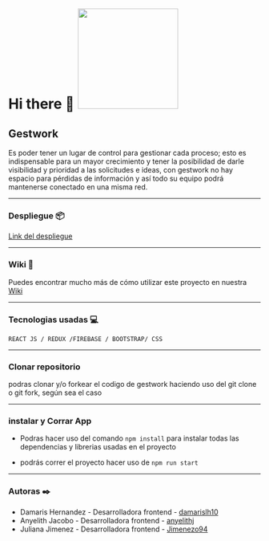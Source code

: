 # Hi there 👋 <img src="https://res.cloudinary.com/df90q7vvj/image/upload/v1649207772/GestWork/GestworkAzul_lfe7yf.svg" style="width: 200px;" >

##  Gestwork
Es poder tener un lugar de control para gestionar cada proceso; esto es indispensable para un mayor crecimiento y tener la posibilidad de darle visibilidad y prioridad a las solicitudes e ideas, con gestwork no hay espacio para pérdidas de información y así todo su equipo podrá mantenerse
conectado en una misma red.

*********************

### Despliegue 📦

[Link del despliegue](https://gestwork-bad1b.web.app/landing)

*********************
### Wiki 📖

Puedes encontrar mucho más de cómo utilizar este proyecto en nuestra [Wiki](https://github.com/academia-geek/demo-day-projects-gestwork/wiki)

**********************
 ### Tecnologias usadas 💻

`REACT JS / REDUX /FIREBASE / BOOTSTRAP/ CSS`

*********************

### Clonar repositorio

podras clonar y/o forkear el codigo de gestwork haciendo uso del git clone o git fork, según sea el caso

*********************

### instalar y Corrar  App

- Podras hacer uso del comando  `npm install` para instalar todas las dependencias y librerias usadas en el proyecto

- podrás correr el proyecto hacer uso de `npm run start`

**********************

### Autoras ✒️
* Damaris Hernandez - Desarrolladora frontend - [damarislh10](https://github.com/damarislh10)
* Anyelith Jacobo   - Desarrolladora frontend - [anyelithj](https://github.com/anyelithj)
* Juliana Jimenez   - Desarrolladora frontend - [Jimenezo94](https://github.com/Jimenezo94)

